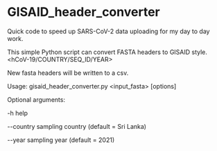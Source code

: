 # GISAID_header_converter
Quick code to speed up SARS-CoV-2 data uploading for my day to day work.

This simple Python script can convert FASTA headers to GISAID style.<hCoV-19/COUNTRY/SEQ_ID/YEAR>

New fasta headers will be written to a csv.



Usage: gisaid_header_converter.py <input_fasta> [options]


Optional arguments:

  -h               	    	help
  
  --country         	    sampling country (default = Sri Lanka)
  
  --year              	  sampling year (default = 2021)
  
